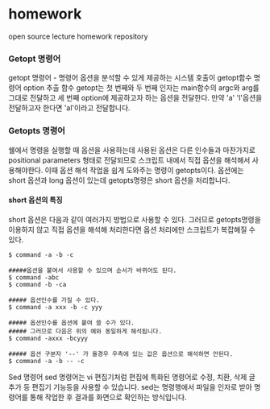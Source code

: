 # homework
open source lecture homework repository


### Getopt 명령어
getopt 명령어 - 명령어 옵션을 분석할 수 있게 제공하는 시스템 호출이 getopt함수
                명령어 option 추출 함수
getopt는 첫 번째와 두 번째 인자는 main함수의 argc와 arg를 그대로 전달하고 세 번째 option에 제공하고자 하는 옵션을 전달한다. 
만약 'a' 'l'옵션을 전달하고자 한다면 'al'이라고 전달합니다.



### Getopts 명령어
쉘에서 명령을 실행할 때 옵션을 사용하는데 사용된 옵션은 다른 인수들과 마찬가지로 positional parameters 형태로 전달되므로 스크립트 내에서 직접 옵션을 해석해서 사용해야한다.
이때 옵션 해석 작업을 쉽게 도와주는 명령이 getopts이다.
옵션에는 short 옵션과 long 옵션이 있는데 getopts명령은 short 옵션을 처리합니다.
#### short 옵션의 특징
short 옵션은 다음과 같이 여러가지 방법으로 사용할 수 있다. 그러므로 getopts명령을 이용하지 않고 직접 옵션을 해석해 처리한다면 옵션 처리에만 스크립트가 복잡해질 수 있다.


```
$ command -a -b -c

#####옵션을 붙여서 사용할 수 있으며 순서가 바뀌어도 된다.
$ command -abc
$ command -b -ca

##### 옵션인수를 가질 수 있다.
$ command -a xxx -b -c yyy

##### 옵션인수를 옵션에 붙여 쓸 수가 있다.
##### 그러므로 다음은 위의 예와 동일하게 해석됩니다.
$ command -axxx -bcyyy

##### 옵션 구분자 '--' 가 올경우 우측에 있는 값은 옵션으로 해석하면 안된다.
$ command -a -b -- -c
```



Sed 명령어
sed 명령어는 vi 편집기처럼 편집에 특화된 명령어로 수정, 치환, 삭제 글 추가 등 편집기 기능등을 사용할 수 있습니다.
sed는 명령행에서 파일을 인자로 받아 명령어를 통해 작업한 후 결과를 화면으로 확인하는 방식입니다.
